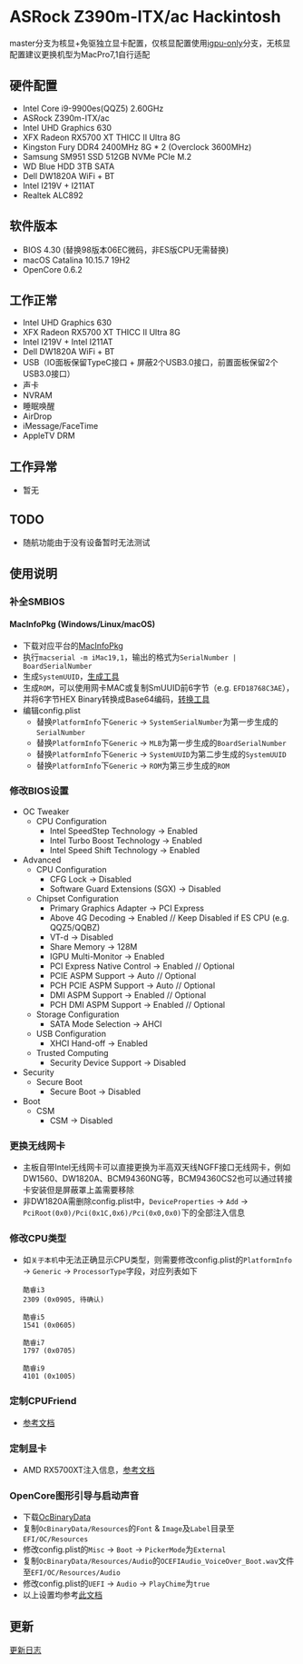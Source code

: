 # ASRock Z390m-ITX/ac Hackintosh

master分支为核显+免驱独立显卡配置，仅核显配置使用[igpu-only](https://github.com/imEgo/ASRock-Z390m-ITX-ac-Hackintosh/tree/igpu-only)分支，无核显配置建议更换机型为MacPro7,1自行适配


## 硬件配置
- Intel Core i9-9900es(QQZ5) 2.60GHz
- ASRock Z390m-ITX/ac
- Intel UHD Graphics 630
- XFX Radeon RX5700 XT THICC II Ultra 8G
- Kingston Fury DDR4 2400MHz 8G * 2 (Overclock 3600MHz)
- Samsung SM951 SSD 512GB NVMe PCIe M.2
- WD Blue HDD 3TB SATA
- Dell DW1820A WiFi + BT
- Intel I219V + I211AT
- Realtek ALC892


## 软件版本
- BIOS 4.30 (替换98版本06EC微码，非ES版CPU无需替换)
- macOS Catalina 10.15.7 19H2
- OpenCore 0.6.2


## 工作正常
- Intel UHD Graphics 630
- XFX Radeon RX5700 XT THICC II Ultra 8G
- Intel I219V + Intel I211AT
- Dell DW1820A WiFi + BT
- USB（IO面板保留TypeC接口 + 屏蔽2个USB3.0接口，前置面板保留2个USB3.0接口）
- 声卡
- NVRAM
- 睡眠唤醒
- AirDrop
- iMessage/FaceTime
- AppleTV DRM


## 工作异常
- 暂无


## TODO
- 随航功能由于没有设备暂时无法测试


## 使用说明

### 补全SMBIOS

#### MacInfoPkg (Windows/Linux/macOS)
- 下载对应平台的[MacInfoPkg](https://github.com/acidanthera/MacInfoPkg/releases)
- 执行```macserial -m iMac19,1```，输出的格式为```SerialNumber | BoardSerialNumber```
- 生成```SystemUUID```，[生成工具](https://www.uuidgenerator.net/version4)
- 生成```ROM```，可以使用网卡MAC或复制SmUUID前6字节（e.g. ```EFD18768C3AE```），并将6字节HEX Binary转换成Base64编码，[转换工具](https://cryptii.com/pipes/binary-to-base64)
- 编辑config.plist
  - 替换```PlatformInfo```下```Generic``` -> ```SystemSerialNumber```为第一步生成的```SerialNumber```
  - 替换```PlatformInfo```下```Generic``` -> ```MLB```为第一步生成的```BoardSerialNumber```
  - 替换```PlatformInfo```下```Generic``` -> ```SystemUUID```为第二步生成的```SystemUUID```
  - 替换```PlatformInfo```下```Generic``` -> ```ROM```为第三步生成的```ROM```

### 修改BIOS设置
- OC Tweaker
  - CPU Configuration
    - Intel SpeedStep Technology -> Enabled
    - Intel Turbo Boost Technology -> Enabled
    - Intel Speed Shift Technology -> Enabled
- Advanced
  - CPU Configuration
    - CFG Lock -> Disabled
    - Software Guard Extensions (SGX) -> Disabled
  - Chipset Configuration
    - Primary Graphics Adapter -> PCI Express
    - Above 4G Decoding -> Enabled            // Keep Disabled if ES CPU (e.g. QQZ5/QQBZ)
    - VT-d -> Disabled
    - Share Memory -> 128M
    - IGPU Multi-Monitor -> Enabled
    - PCI Express Native Control -> Enabled   // Optional
    - PCIE ASPM Support -> Auto               // Optional
    - PCH PCIE ASPM Support -> Auto           // Optional
    - DMI ASPM Support -> Enabled             // Optional
    - PCH DMI ASPM Support -> Enabled         // Optional
  - Storage Configuration
    - SATA Mode Selection -> AHCI
  - USB Configuration
    - XHCI Hand-off -> Enabled
  - Trusted Computing
    - Security Device Support -> Disabled
- Security
  - Secure Boot
    - Secure Boot -> Disabled
- Boot
  - CSM
    - CSM -> Disabled

### 更换无线网卡
- 主板自带Intel无线网卡可以直接更换为半高双天线NGFF接口无线网卡，例如DW1560、DW1820A、BCM94360NG等，BCM94360CS2也可以通过转接卡安装但是屏蔽罩上盖需要移除
- 非DW1820A需删除config.plist中，```DeviceProperties``` -> ```Add``` -> ```PciRoot(0x0)/Pci(0x1C,0x6)/Pci(0x0,0x0)```下的全部注入信息

### 修改CPU类型
- 如```关于本机```中无法正确显示CPU类型，则需要修改config.plist的```PlatformInfo``` -> ```Generic``` -> ```ProcessorType```字段，对应列表如下
  ```
  酷睿i3
  2309 (0x0905, 待确认)

  酷睿i5
  1541 (0x0605)

  酷睿i7
  1797 (0x0705)

  酷睿i9
  4101 (0x1005)
  ```

### 定制CPUFriend
- [参考文档](Resources/CPU/README.md)

### 定制显卡
- AMD RX5700XT注入信息，[参考文档](Resources/GPU/README.md)

### OpenCore图形引导与启动声音
- 下载[OcBinaryData](https://github.com/acidanthera/OcBinaryData/archive/master.zip)
- 复制```OcBinaryData/Resources```的```Font``` & ```Image```及```Label```目录至```EFI/OC/Resources```
- 修改config.plist的```Misc``` -> ```Boot``` -> ```PickerMode```为```External```
- 复制```OcBinaryData/Resources/Audio```的```OCEFIAudio_VoiceOver_Boot.wav```文件至```EFI/OC/Resources/Audio```
- 修改config.plist的```UEFI``` -> ```Audio``` -> ```PlayChime```为```true```
- 以上设置均参考[此文档](https://dortania.github.io/OpenCore-Post-Install/cosmetic/gui.html)


## 更新
[更新日志](CHANGELOG.md)
